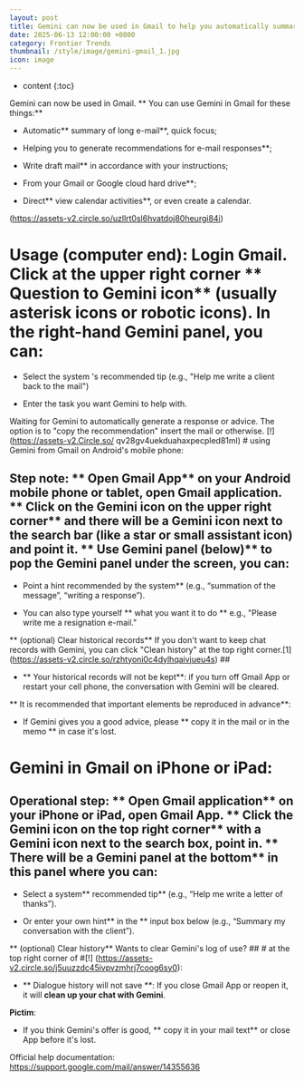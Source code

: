 ```yaml
---
layout: post
title: Gemini can now be used in Gmail to help you automatically summarize long mails, generate recommendations and drafts for e-mail responses.
date: 2025-06-13 12:00:00 +0800
category: Frontier Trends
thumbnail: /style/image/gemini-gmail_1.jpg
icon: image
---
```

* content
{:toc}

Gemini can now be used in Gmail. ** You can use Gemini in Gmail for these things:**

- Automatic** summary of long e-mail**, quick focus;

- Helping you to generate recommendations for e-mail responses**;

- Write draft mail** in accordance with your instructions;

- From your Gmail or Google cloud hard drive**;

- Direct** view calendar activities**, or even create a calendar.

(https://assets-v2.circle.so/uzllrt0sl6hvatdoj80heurgi84i)

#  Usage (computer end): Login Gmail. Click at the upper right corner ** Question to Gemini icon** (usually asterisk icons or robotic icons). In the right-hand Gemini panel, you can:

- Select the system 's recommended tip (e.g., "Help me write a client back to the mail")

- Enter the task you want Gemini to help with.

Waiting for Gemini to automatically generate a response or advice. The option is to "copy the recommendation" insert the mail or otherwise. [!] (https://assets-v2.Circle.so/ qv28gv4uekduahaxpecpled81ml) # using Gemini from Gmail on Android's mobile phone:

## Step note: ** Open Gmail App** on your Android mobile phone or tablet, open Gmail application. ** Click on the Gemini icon on the upper right corner** and there will be a Gemini icon next to the search bar (like a star or small assistant icon) and point it. ** Use Gemini panel (below)** to pop the Gemini panel under the screen, you can:

- Point a hint recommended by the system** (e.g., “summation of the message”, “writing a response”).

- You can also type yourself ** what you want it to do ** e.g., "Please write me a resignation e-mail."

** (optional) Clear historical records** If you don't want to keep chat records with Gemini, you can click "Clean history" at the top right corner.[1] (https://assets-v2.circle.so/rzhtyoni0c4dylhqaivjueu4s) ##

- ** Your historical records will not be kept**: if you turn off Gmail App or restart your cell phone, the conversation with Gemini will be cleared.

** It is recommended that important elements be reproduced in advance**:

- If Gemini gives you a good advice, please ** copy it in the mail or in the memo ** in case it's lost.

#  Gemini in Gmail on iPhone or iPad:

##  Operational step: ** Open Gmail application** on your iPhone or iPad, open Gmail App. ** Click the Gemini icon on the top right corner** with a Gemini icon next to the search box, point in. ** There will be a Gemini panel at the bottom** in this panel where you can:

- Select a system** recommended tip** (e.g., “Help me write a letter of thanks”).

- Or enter your own hint** in the ** input box below (e.g., “Summary my conversation with the client”).

** (optional) Clear history** Wants to clear Gemini's log of use? ## # at the top right corner of #[!] (https://assets-v2.circle.so/j5uuzzdc45ivpvzmhrj7coog6sy0):

- ** Dialogue history will not save **: If you close Gmail App or reopen it, it will **clean up your chat with Gemini**.

**Pictim**:

- If you think Gemini's offer is good, ** copy it in your mail text** or close App before it's lost.

Official help documentation: https://support.google.com/mail/answer/14355636